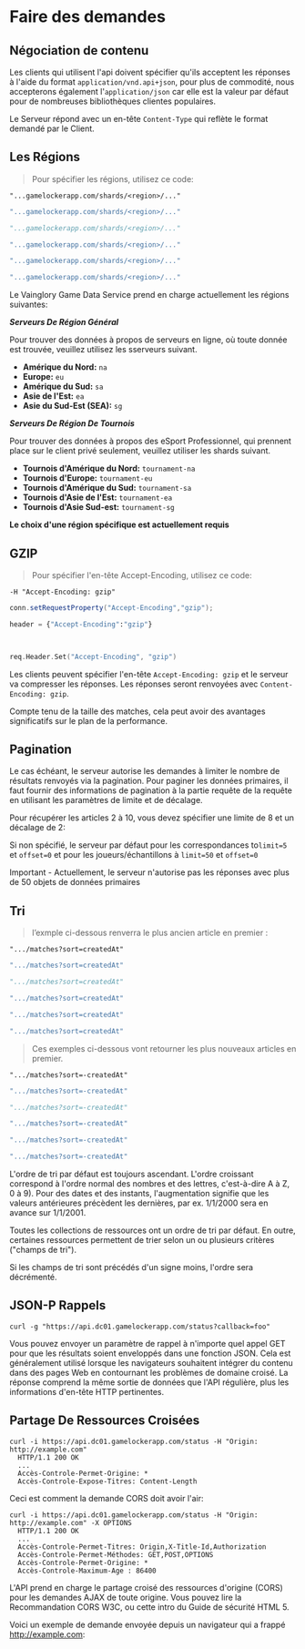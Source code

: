 # Faire des demandes

## Négociation de contenu

Les clients qui utilisent l'api doivent spécifier qu'ils acceptent les réponses à l'aide du format `application/vnd.api+json`, pour plus de commodité, nous accepterons également l'`application/json` car elle est la valeur par défaut pour de nombreuses bibliothèques clientes populaires.

Le Serveur répond avec un en-tête `Content-Type` qui reflète le format demandé par le Client.

## Les Régions

> Pour spécifier les régions, utilisez ce code:

```shell
"...gamelockerapp.com/shards/<region>/..."
```
```java
"...gamelockerapp.com/shards/<region>/..."
```
```python
"...gamelockerapp.com/shards/<region>/..."
```
```ruby
"...gamelockerapp.com/shards/<region>/..."
```
```javascript
"...gamelockerapp.com/shards/<region>/..."
```
```go
"...gamelockerapp.com/shards/<region>/..."
```

Le Vainglory Game Data Service prend en charge actuellement les régions suivantes:

***Serveurs De Région Général***

Pour trouver des données à propos de serveurs en ligne, où toute donnée est trouvée, veuillez utilisez les sserveurs suivant.

* **Amérique du Nord:** ```na```
* **Europe:** ```eu```
* **Amérique du Sud:** ```sa```
* **Asie de l'Est:** ```ea```
* **Asie du Sud-Est (SEA):** ```sg```

***Serveurs De Région De Tournois***

Pour trouver des données à propos des eSport Professionnel, qui prennent place sur le client privé seulement, veuillez utiliser les shards suivant.

* **Tournois d'Amérique du Nord:** ```tournament-na```
* **Tournois d'Europe:** ```tournament-eu```
* **Tournois d'Amérique du Sud:** ```tournament-sa```
* **Tournois d'Asie de l'Est:** ```tournament-ea```
* **Tournois d'Asie Sud-est:** ```tournament-sg```

**Le choix d'une région spécifique est actuellement requis**

## GZIP

> Pour spécifier l'en-tête Accept-Encoding, utilisez ce code:

```shell
-H "Accept-Encoding: gzip"
```
```java
conn.setRequestProperty("Accept-Encoding","gzip");

```
```python
header = {"Accept-Encoding":"gzip"}
```
```ruby
```
```javascript
```
```go
req.Header.Set("Accept-Encoding", "gzip")
```

Les clients peuvent spécifier l'en-tête `Accept-Encoding: gzip` et le serveur va compresser les réponses.
Les réponses seront renvoyées avec `Content-Encoding: gzip`.

Compte tenu de la taille des matches, cela peut avoir des avantages significatifs sur le plan de la performance.

## Pagination


Le cas échéant, le serveur autorise les demandes à limiter le nombre de résultats renvoyés via la pagination. Pour paginer les données primaires, il faut fournir des informations de pagination à la partie requête de la requête en utilisant les paramètres de limite et de décalage.

Pour récupérer les articles 2 à 10, vous devez spécifier une limite de 8 et un décalage de 2:

Si non spécifié, le serveur par défaut pour les correspondances to`limit=5` et `offset=0` et pour les joueurs/échantillons à `limit=50` et `offset=0`

<aside class="warning">
Important - Actuellement, le serveur n'autorise pas les réponses avec plus de 50 objets de données primaires
</aside>

## Tri

>l’exmple ci-dessous renverra le plus ancien article en premier :

```shell
".../matches?sort=createdAt"
```
```java
".../matches?sort=createdAt"
```
```python
".../matches?sort=createdAt"
```
```ruby
".../matches?sort=createdAt"
```
```javascript
".../matches?sort=createdAt"
```
```go
".../matches?sort=createdAt"
```

>Ces exemples ci-dessous vont retourner les plus nouveaux articles en premier.

```shell
".../matches?sort=-createdAt"
```
```java
".../matches?sort=-createdAt"
```
```python
".../matches?sort=-createdAt"
```
```ruby
".../matches?sort=-createdAt"
```
```javascript
".../matches?sort=-createdAt"
```
```go
".../matches?sort=-createdAt"
```

L'ordre de tri par défaut est toujours ascendant. L'ordre croissant correspond à l'ordre normal des nombres et des lettres, c'est-à-dire A à Z, 0 à 9). Pour des dates et des instants, l'augmentation signifie que les valeurs antérieures précèdent les dernières, par ex. 1/1/2000 sera en avance sur 1/1/2001.

Toutes les collections de ressources ont un ordre de tri par défaut. En outre, certaines ressources permettent de trier selon un ou plusieurs critères ("champs de tri").

Si les champs de tri sont précédés d'un signe moins, l'ordre sera décrémenté.

## JSON-P Rappels

```shell
curl -g "https://api.dc01.gamelockerapp.com/status?callback=foo"
```

Vous pouvez envoyer un paramètre de rappel à n'importe quel appel GET pour que les résultats soient enveloppés dans une fonction JSON. Cela est généralement utilisé lorsque les navigateurs souhaitent intégrer du contenu dans des pages Web en contournant les problèmes de domaine croisé. La réponse comprend la même sortie de données que l'API régulière, plus les informations d'en-tête HTTP pertinentes.


## Partage De Ressources Croisées

```shell
curl -i https://api.dc01.gamelockerapp.com/status -H "Origin: http://example.com"
  HTTP/1.1 200 OK
  ...
  Accès-Controle-Permet-Origine: *
  Accès-Controle-Expose-Titres: Content-Length
```
Ceci est comment la demande CORS doit avoir l'air:

```shell
curl -i https://api.dc01.gamelockerapp.com/status -H "Origin: http://example.com" -X OPTIONS
  HTTP/1.1 200 OK
  ...
  Accès-Controle-Permet-Titres: Origin,X-Title-Id,Authorization
  Accès-Controle-Permet-Méthodes: GET,POST,OPTIONS
  Accès-Controle-Permet-Origine: *
  Accès-Controle-Maximum-Age : 86400
```

L'API prend en charge le partage croisé des ressources d'origine (CORS) pour les demandes AJAX de toute origine. Vous pouvez lire la Recommandation CORS W3C, ou cette intro du Guide de sécurité HTML 5.

Voici un exemple de demande envoyée depuis un navigateur qui a frappé http://example.com:




 



